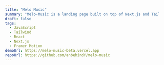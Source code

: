 ```yaml
---
title: "Melo Music"
summary: "Melo-Music is a landing page built on top of Next.js and TailwindCSS. With Melo Music,you can enjoy wide varieties of epic trending music."
draft: false
tags:
  - JavaScript
  - Tailwind
  - React
  - Next.js
  - Framer Motion
demoUrl: https://melo-music-beta.vercel.app
repoUrl: https://github.com/anbehindY/melo-music
---
```


<!-- Lorem ipsum dolor sit amet, consectetur adipiscing elit, sed do eiusmod tempor incididunt ut labore et dolore magna aliqua. Vitae ultricies leo integer malesuada nunc vel risus commodo viverra. Adipiscing enim eu turpis egestas pretium. Euismod elementum nisi quis eleifend quam adipiscing. In hac habitasse platea dictumst vestibulum. Sagittis purus sit amet volutpat. Netus et malesuada fames ac turpis egestas. Eget magna fermentum iaculis eu non diam phasellus vestibulum lorem. Varius sit amet mattis vulputate enim. Habitasse platea dictumst quisque sagittis. Integer quis auctor elit sed vulputate mi. Dictumst quisque sagittis purus sit amet. -->
